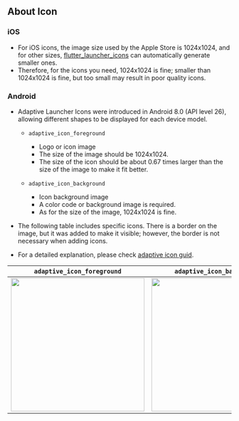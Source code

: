 ## About Icon

### iOS

- For iOS icons, the image size used by the Apple Store is 1024x1024, and for other sizes, [flutter_launcher_icons] can automatically generate smaller ones.
- Therefore, for the icons you need, 1024x1024 is fine; smaller than 1024x1024 is fine, but too small may result in poor quality icons.

### Android

- Adaptive Launcher Icons were introduced in Android 8.0 (API level 26), allowing different shapes to be displayed for each device model.
    - `adaptive_icon_foreground`
        - Logo or icon image
        - The size of the image should be 1024x1024.
        - The size of the icon should be about 0.67 times larger than the size of the image to make it fit better.

    - `adaptive_icon_background`
        - Icon background image
        -  A color code or background image is required.
        - As for the size of the image, 1024x1024 is fine.

- The following table includes specific icons. There is a border on the image, but it was added to make it visible; however, the border is not necessary when adding icons.
- For a detailed explanation, please check [adaptive icon guid].

|`adaptive_icon_foreground` | `adaptive_icon_background`| 
|:--------------------------:|:--------------------------:|
| <img src="https://github.com/iseruuuuu/appbar_ui_app/assets/67954894/8b62877a-ee02-4aac-8cc2-96beaa7b219a" width="300" /> | <img src="https://github.com/iseruuuuu/appbar_ui_app/assets/67954894/fd34fb78-61c7-49b2-95d7-0a3dce131741" width="300" /> |


<!-- Links -->

[flutter_launcher_icons]: https://pub.dev/packages/flutter_launcher_icons
[adaptive icon guid]: https://developer.android.com/guide/practices/ui_guidelines/icon_design_adaptive?hl=ja
